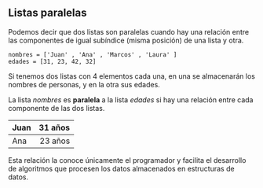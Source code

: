 ## Listas paralelas

Podemos decir que dos listas son paralelas cuando hay una relación entre las componentes de igual subíndice (misma posición) de una lista y otra.

```
nombres = ['Juan' , 'Ana' , 'Marcos' , 'Laura' ]
edades = [31, 23, 42, 32]
```

Si tenemos dos listas con 4 elementos cada una, en una se almacenarán los nombres de personas, y en la otra sus edades.

La lista *nombres* es **paralela** a la lista *edades* si hay una relación entre cada componente de las dos listas.

| Juan | 31 años |
| :----|-------: |
| Ana  | 23 años |

Esta relación la conoce únicamente el programador y facilita el desarrollo de algoritmos que procesen los datos almacenados en estructuras de datos.











